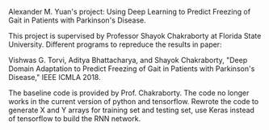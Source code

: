 Alexander M. Yuan's project: Using Deep Learning to Predict Freezing of Gait 
in Patients with Parkinson's Disease.

This project is supervised by Professor Shayok Chakraborty at Florida State 
University. Different programs to repreduce the results in paper:

Vishwas G. Torvi, Aditya Bhattacharya, and Shayok Chakraborty, "Deep Domain 
Adaptation to Predict Freezing of Gait in Patients with Parkinson's Disease," 
IEEE ICMLA 2018.

The baseline code is provided by Prof. Chakraborty. The code no longer 
works in the current version of python and tensorflow. Rewrote the code 
to generate X and Y arrays for training set and testing set, use Keras 
instead of tensorflow to build the RNN network.


